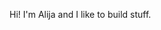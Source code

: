 Hi! I'm Alija and I like to build stuff.

<!--
[![YouTube](https://img.shields.io/youtube/channel/subscribers/UCzh3Yw1KNcbXUHOBK_AzquQ?style=for-the-badge&logo=youtube&label=SUBS)](https://youtube.com/@abobija)
-->

<!--
---
![Alija's github stats](https://github-readme-stats.vercel.app/api/top-langs/?username=abobija&layout=compact&hide=html,css,cmake,makefile,scss,objective-c,batchfile&theme=radical&hide_border=true&border_radius=0&langs_count=10&cache_seconds=1800)
-->
